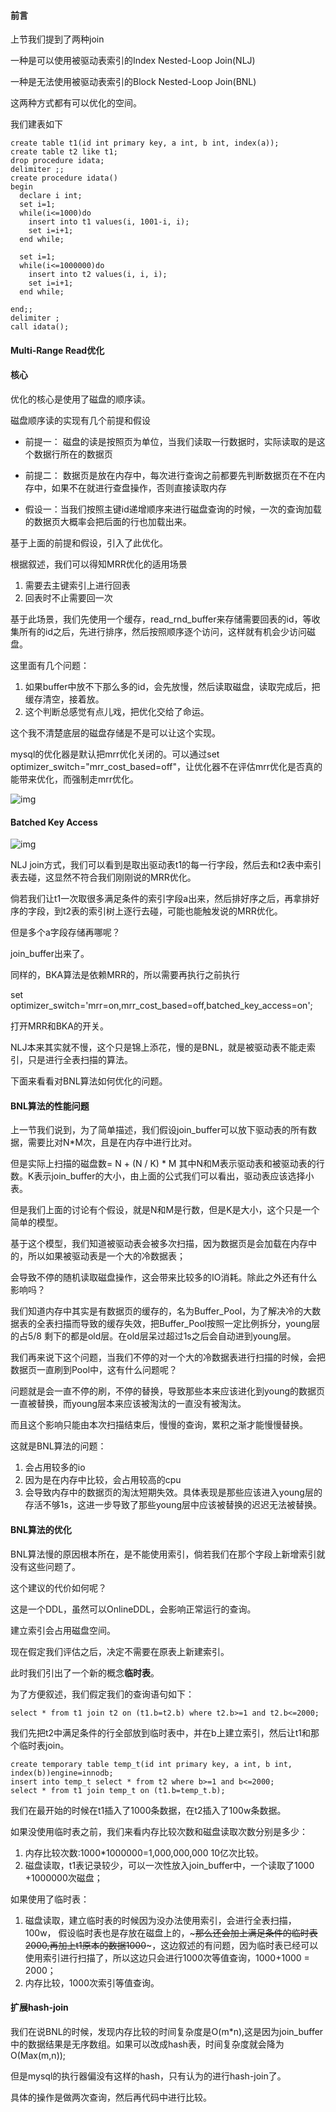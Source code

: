 #### 前言

上节我们提到了两种join

一种是可以使用被驱动表索引的Index Nested-Loop Join(NLJ)

一种是无法使用被驱动表索引的Block Nested-Loop Join(BNL)



这两种方式都有可以优化的空间。



我们建表如下

```mysql
create table t1(id int primary key, a int, b int, index(a));
create table t2 like t1;
drop procedure idata;
delimiter ;;
create procedure idata()
begin
  declare i int;
  set i=1;
  while(i<=1000)do
    insert into t1 values(i, 1001-i, i);
    set i=i+1;
  end while;
  
  set i=1;
  while(i<=1000000)do
    insert into t2 values(i, i, i);
    set i=i+1;
  end while;

end;;
delimiter ;
call idata();
```



#### Multi-Range Read优化

#### 核心

优化的核心是使用了磁盘的顺序读。

磁盘顺序读的实现有几个前提和假设

- 前提一： 磁盘的读是按照页为单位，当我们读取一行数据时，实际读取的是这个数据行所在的数据页
- 前提二： 数据页是放在内存中，每次进行查询之前都要先判断数据页在不在内存中，如果不在就进行查盘操作，否则直接读取内存

- 假设一：当我们按照主键id递增顺序来进行磁盘查询的时候，一次的查询加载的数据页大概率会把后面的行也加载出来。

基于上面的前提和假设，引入了此优化。

根据叙述，我们可以得知MRR优化的适用场景

1. 需要去主键索引上进行回表
2. 回表时不止需要回一次

基于此场景，我们先使用一个缓存，read_rnd_buffer来存储需要回表的id，等收集所有的id之后，先进行排序，然后按照顺序逐个访问，这样就有机会少访问磁盘。

这里面有几个问题：

1. 如果buffer中放不下那么多的id，会先放慢，然后读取磁盘，读取完成后，把缓存清空，接着放。
2. 这个判断总感觉有点儿戏，把优化交给了命运。

这个我不清楚底层的磁盘存储是不是可以让这个实现。

mysql的优化器是默认把mrr优化关闭的。可以通过set optimizer_switch="mrr_cost_based=off"，让优化器不在评估mrr优化是否真的能带来优化，而强制走mrr优化。



![img](https://static001.geekbang.org/resource/image/d5/c7/d502fbaea7cac6f815c626b078da86c7.jpg)





#### Batched Key Access

![img](https://static001.geekbang.org/resource/image/10/3d/10e14e8b9691ac6337d457172b641a3d.jpg)

NLJ join方式，我们可以看到是取出驱动表t1的每一行字段，然后去和t2表中索引表去碰，这显然不符合我们刚刚说的MRR优化。

倘若我们让t1一次取很多满足条件的索引字段a出来，然后排好序之后，再拿排好序的字段，到t2表的索引树上逐行去碰，可能也能触发说的MRR优化。

但是多个a字段存储再哪呢？

join_buffer出来了。

同样的，BKA算法是依赖MRR的，所以需要再执行之前执行

set optimizer_switch='mrr=on,mrr_cost_based=off,batched_key_access=on';

打开MRR和BKA的开关。

NLJ本来其实就不慢，这个只是锦上添花，慢的是BNL，就是被驱动表不能走索引，只是进行全表扫描的算法。

下面来看看对BNL算法如何优化的问题。



#### BNL算法的性能问题

上一节我们说到，为了简单描述，我们假设join_buffer可以放下驱动表的所有数据，需要比对N*M次，且是在内存中进行比对。

但是实际上扫描的磁盘数= N + (N / K) * M 其中N和M表示驱动表和被驱动表的行数。K表示join_buffer的大小，由上面的公式我们可以看出，驱动表应该选择小表。

但是我们上面的讨论有个假设，就是N和M是行数，但是K是大小，这个只是一个简单的模型。

基于这个模型，我们知道被驱动表会被多次扫描，因为数据页是会加载在内存中的，所以如果被驱动表是一个大的冷数据表；

会导致不停的随机读取磁盘操作，这会带来比较多的IO消耗。除此之外还有什么影响吗？



我们知道内存中其实是有数据页的缓存的，名为Buffer_Pool，为了解决冷的大数据表的全表扫描而导致的缓存失效，把Buffer_Pool按照一定比例拆分，young层的占5/8 剩下的都是old层。在old层呆过超过1s之后会自动进到young层。



我们再来说下这个问题，当我们不停的对一个大的冷数据表进行扫描的时候，会把数据页一直刷到Pool中，这有什么问题呢？

问题就是会一直不停的刷，不停的替换，导致那些本来应该进化到young的数据页一直被替换，而young层本来应该被淘汰的一直没有被淘汰。

而且这个影响只能由本次扫描结束后，慢慢的查询，累积之渐才能慢慢替换。

这就是BNL算法的问题：

1. 会占用较多的io
2. 因为是在内存中比较，会占用较高的cpu
3. 会导致内存中的数据页的淘汰短期失效。具体表现是那些应该进入young层的存活不够1s，这进一步导致了那些young层中应该被替换的迟迟无法被替换。



#### BNL算法的优化

BNL算法慢的原因根本所在，是不能使用索引，倘若我们在那个字段上新增索引就没有这些问题了。

这个建议的代价如何呢？

这是一个DDL，虽然可以OnlineDDL，会影响正常运行的查询。

建立索引会占用磁盘空间。

现在假定我们评估之后，决定不需要在原表上新建索引。

此时我们引出了一个新的概念**临时表**。

为了方便叙述，我们假定我们的查询语句如下：

```mysql
select * from t1 join t2 on (t1.b=t2.b) where t2.b>=1 and t2.b<=2000;
```

我们先把t2中满足条件的行全部放到临时表中，并在b上建立索引，然后让t1和那个临时表join。

```mysql
create temporary table temp_t(id int primary key, a int, b int, index(b))engine=innodb;
insert into temp_t select * from t2 where b>=1 and b<=2000;
select * from t1 join temp_t on (t1.b=temp_t.b);
```

我们在最开始的时候在t1插入了1000条数据，在t2插入了100w条数据。

如果没使用临时表之前，我们来看内存比较次数和磁盘读取次数分别是多少：

1. 内存比较次数:1000*1000000=1,000,000,000  10亿次比较。
2. 磁盘读取，t1表记录较少，可以一次性放入join_buffer中，一个读取了1000 +1000000次磁盘；



如果使用了临时表：

1. 磁盘读取，建立临时表的时候因为没办法使用索引，会进行全表扫描，100w， 假设临时表也是存放在磁盘上的，~~~那么还会加上满足条件的临时表 2000,再加上t1原本的数据1000~~~，这边叙述的有问题，因为临时表已经可以使用索引进行扫描了，所以这边只会进行1000次等值查询，1000+1000 = 2000；
2. 内存比较，1000次索引等值查询。



#### 扩展hash-join

我们在说BNL的时候，发现内存比较的时间复杂度是O(m*n),这是因为join_buffer中的数据结果是无序数组。如果可以改成hash表，时间复杂度就会降为O(Max(m,n));

但是mysql的执行器偏没有这样的hash，只有认为的进行hash-join了。

具体的操作是做两次查询，然后再代码中进行比较。











 

